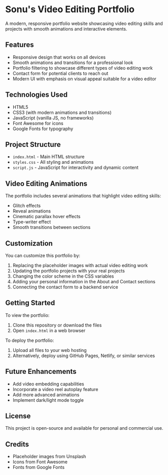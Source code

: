 # Sonu's Video Editing Portfolio

A modern, responsive portfolio website showcasing video editing skills and projects with smooth animations and interactive elements.

## Features

- Responsive design that works on all devices
- Smooth animations and transitions for a professional look
- Portfolio filtering to showcase different types of video editing work
- Contact form for potential clients to reach out
- Modern UI with emphasis on visual appeal suitable for a video editor

## Technologies Used

- HTML5
- CSS3 (with modern animations and transitions)
- JavaScript (vanilla JS, no frameworks)
- Font Awesome for icons
- Google Fonts for typography

## Project Structure

- `index.html` - Main HTML structure
- `styles.css` - All styling and animations
- `script.js` - JavaScript for interactivity and dynamic content

## Video Editing Animations

The portfolio includes several animations that highlight video editing skills:

- Glitch effects
- Reveal animations
- Cinematic parallax hover effects
- Type-writer effect
- Smooth transitions between sections

## Customization

You can customize this portfolio by:

1. Replacing the placeholder images with actual video editing work
2. Updating the portfolio projects with your real projects
3. Changing the color scheme in the CSS variables
4. Adding your personal information in the About and Contact sections
5. Connecting the contact form to a backend service

## Getting Started

To view the portfolio:

1. Clone this repository or download the files
2. Open `index.html` in a web browser

To deploy the portfolio:

1. Upload all files to your web hosting
2. Alternatively, deploy using GitHub Pages, Netlify, or similar services

## Future Enhancements

- Add video embedding capabilities
- Incorporate a video reel autoplay feature
- Add more advanced animations
- Implement dark/light mode toggle

## License

This project is open-source and available for personal and commercial use.

## Credits

- Placeholder images from Unsplash
- Icons from Font Awesome
- Fonts from Google Fonts 